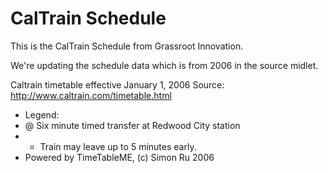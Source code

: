 # CalTrain Schedule

This is the CalTrain Schedule from Grassroot Innovation.

We're updating the schedule data which is from 2006 in the source midlet.

Caltrain timetable effective January 1, 2006
Source: http://www.caltrain.com/timetable.html

* Legend:
* @ Six minute timed transfer at Redwood City station
* * Train may leave up to 5 minutes early.
* Powered by TimeTableME, (c) Simon Ru 2006
